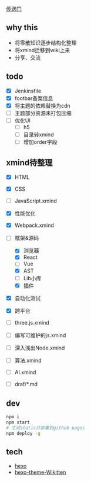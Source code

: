 
[传送门](https://guangjun.club)

## why this
* 将零散知识逐步结构化整理
* 将xmind迁移到wiki上来
* 分享、交流


## todo
* [x] Jenkinsfile
* [x] footbar备案信息
* [x] 将主题的依赖替换为cdn
* [ ] 主题部分资源未打包压缩
* [ ] 优化UI
  * [ ] h5
  * [ ] 目录转xmind
  * [ ] 增加order字段

## xmind待整理
* [x] HTML
* [x] CSS
* [ ] JavaScript.xmind
* [x] 性能优化
* [x] Webpack.xmind
* [ ] 框架&源码
  * [x] 浏览器
  * [x] React
  * [ ] Vue
  * [x] AST
  * [ ] Lib小库
  * [x] 插件
* [x] 自动化测试
* [x] 跨平台
* [ ] three.js.xmind
* [ ] 编写可维护的js.xmind
* [ ] 深入浅出Node.xmind
* [ ] 算法.xmind
* [ ] AI.xmind
* [ ] draf/*.md



## dev
```sh
npm i
npm start
# 生成static并部署到github pages
npm deploy -g
```


## tech
* [hexo](https://hexo.io/)
* [hexo-theme-Wikitten](https://github.com/zthxxx/hexo-theme-Wikitten)
